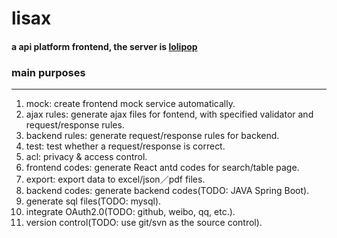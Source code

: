 # lisax
#### a api platform frontend, the server is [lolipop](https://github.com/peterlevel1/lolipop)

### main purposes
-----

1. mock: create frontend mock service automatically.
2. ajax rules: generate ajax files for fontend, with specified validator and request/response rules.
3. backend rules: generate request/response rules for backend.
4. test: test whether a request/response is correct.
5. acl: privacy & access control.
6. frontend codes: generate React antd codes for search/table page.
7. export: export data to excel/json／pdf files.
8. backend codes: generate backend codes(TODO: JAVA Spring Boot).
9. generate sql files(TODO: mysql).
10. integrate OAuth2.0(TODO: github, weibo, qq, etc.).
11. version control(TODO: use git/svn as the source control).
